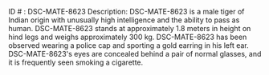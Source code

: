 ID # : DSC-MATE-8623
Description: DSC-MATE-8623 is a male tiger of Indian origin with unusually high intelligence and the ability to pass as human. DSC-MATE-8623 stands at approximately 1.8 meters in height on hind legs and weighs approximately 300 kg. DSC-MATE-8623 has been observed wearing a police cap and sporting a gold earring in his left ear. DSC-MATE-8623's eyes are concealed behind a pair of normal glasses, and it is frequently seen smoking a cigarette.